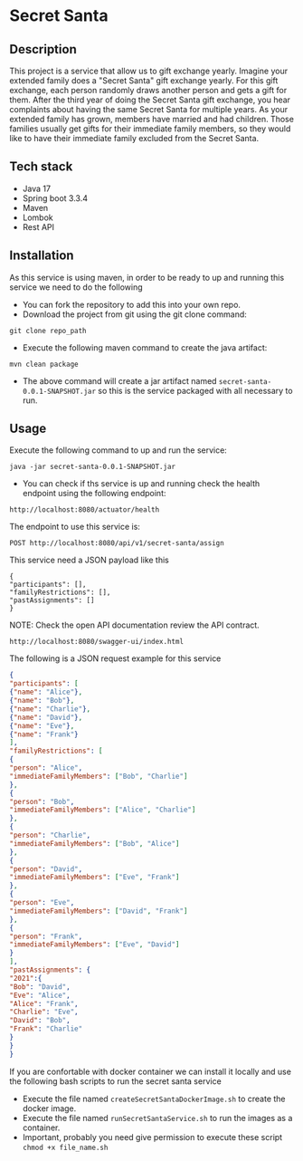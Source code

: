 # Secret Santa

## Description

This project is a service that allow us to gift exchange yearly. Imagine your extended family does a "Secret Santa" gift exchange yearly. For this gift
exchange, each person randomly draws another person and gets a gift for them. After the third year of doing the Secret Santa gift exchange, you hear complaints about having
the same Secret Santa for multiple years. As your extended family has grown, members have married and had children. Those families
usually get gifts for their immediate family members, so they would like to have their immediate
family excluded from the Secret Santa.

## Tech stack

* Java 17
* Spring boot 3.3.4
* Maven
* Lombok
* Rest API

## Installation

As this service is using maven, in order to be ready to up and running this service we need to do the following

* You can fork the repository to add this into your own repo.
* Download the project from git using the git clone command:

```
git clone repo_path
```

* Execute the following maven command to create the java artifact:

```
mvn clean package
```

* The above command will create a jar artifact named `secret-santa-0.0.1-SNAPSHOT.jar` so this is the service packaged
  with all necessary to run.

## Usage

Execute the following command to up and run the service:

```
java -jar secret-santa-0.0.1-SNAPSHOT.jar
```

* You can check if ths service is up and running check the health endpoint using the following endpoint:

```
http://localhost:8080/actuator/health
```

The endpoint to use this service is:

```
POST http://localhost:8080/api/v1/secret-santa/assign
```

This service need a JSON payload like this

```
{
"participants": [],
"familyRestrictions": [],
"pastAssignments": []
}
```

NOTE: Check the open API documentation review the API contract.

```
http://localhost:8080/swagger-ui/index.html
```

The following is a JSON request example for this service

```json
{
"participants": [
{"name": "Alice"},
{"name": "Bob"},
{"name": "Charlie"},
{"name": "David"},
{"name": "Eve"},
{"name": "Frank"}
],
"familyRestrictions": [
{
"person": "Alice",
"immediateFamilyMembers": ["Bob", "Charlie"]
},
{
"person": "Bob",
"immediateFamilyMembers": ["Alice", "Charlie"]
},
{
"person": "Charlie",
"immediateFamilyMembers": ["Bob", "Alice"]
},
{
"person": "David",
"immediateFamilyMembers": ["Eve", "Frank"]
},
{
"person": "Eve",
"immediateFamilyMembers": ["David", "Frank"]
},
{
"person": "Frank",
"immediateFamilyMembers": ["Eve", "David"]
}
],
"pastAssignments": {
"2021":{
"Bob": "David",
"Eve": "Alice",
"Alice": "Frank",
"Charlie": "Eve",
"David": "Bob",
"Frank": "Charlie"
}
}
}
```

If you are confortable with docker container we can install it locally and use the following bash scripts to run the secret santa service

* Execute the file named `createSecretSantaDockerImage.sh` to create the docker image.
* Execute the file named `runSecretSantaService.sh` to run the images as a container.
* Important, probably you need give permission to execute these script `chmod +x file_name.sh`
